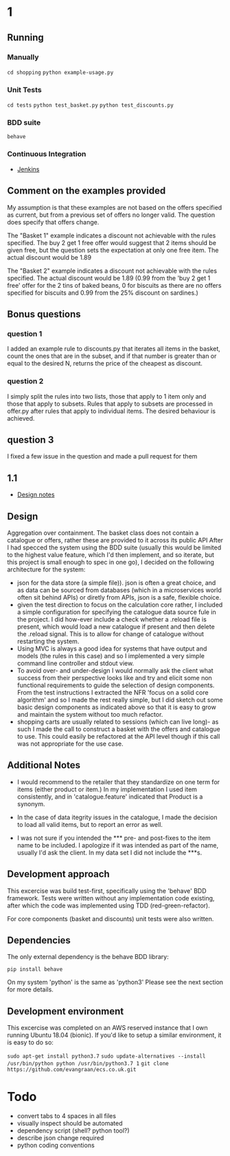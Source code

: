 # 1

## Running

### Manually

`cd shopping`
`python example-usage.py`

### Unit Tests

`cd tests`
`python test_basket.py`
`python test_discounts.py`

### BDD suite

`behave`

### Continuous Integration

* [Jenkins](jenkins.md)


## Comment on the examples provided

My assumption is that these examples are not based on the offers specified as current, but from a previous set of offers no longer valid. The question does specify that offers change.

The "Basket 1" example indicates a discount not achievable with the rules specified. The buy 2 get 1 free offer would suggest that 2 items should be given free, but the question sets the expectation at only one free item. The actual discount would be 1.89

The "Basket 2" example indicates a discount not achievable with the rules specified. The actual discount would be 1.89 (0.99 from the 'buy 2 get 1 free' offer for the 2 tins of baked beans, 0 for biscuits as there are no offers specified for biscuits and 0.99 from the 25% discount on sardines.)

## Bonus questions

### question 1
I added an example rule to discounts.py that iterates all items in the basket, count the ones that are in the subset, and if that number is greater than or equal to the desired N, returns the price of the cheapest as discount.

### question 2
I simply split the rules into two lists, those that apply to 1 item only and those that apply to subsets. Rules that apply to subsets are processed in offer.py after rules that apply to individual items. The desired behaviour is achieved.

## question 3
I fixed a few issue in the question and made a pull request for them

## 1.1

* [Design notes](design.md)

## Design
Aggregation over containment. The basket class does not contain a catalogue or offers, rather these are provided to it across its public API
After I had specced the system using the BDD suite (usually this would be limited to the highest value feature, which I'd then implement, and so iterate, but this project is small enough to spec in one go), I decided on the following architecture for the system:

- json for the data store (a simple file)). json is often a great choice, and as data can be sourced from databases (which in a microservices world often sit behind APIs) or diretly from APIs, json is a safe, flexible choice.
- given the test direction to focus on the calculation core rather, I included a simple configuration for specifying the catalogue data source fule in the project. I did how-ever include a check whether a .reload file is present, which would load a new catalogue if present and then delete the .reload signal. This is to allow for change of catalogue without restarting the system.
- Using MVC is always a good idea for systems that have output and models (the rules in this case) and so I implemented a very simple command line controller and stdout view.
- To avoid over- and under-design I would normally ask the client what success from their perspective looks like and try and elicit some non functional requirements to guide the selection of design components. From the test instructions I extracted the NFR 'focus on a solid core algorithm' and so I made the rest really simple, but I did sketch out some basic design components as indicated above so that it is easy to grow and maintain the system without too much refactor.
- shopping carts are usually related to sessions (which can live long)- as such I made the call to construct a basket with the offers and catalogue to use. This could easily be refactored at the API level though if this call was not appropriate for the use case.

## Additional Notes

* I would recommend to the retailer that they standardize on one term for items (either product or item.) In my implementation I used item consistently, and in 'catalogue.feature' indicated that Product is a synonym.

* In the case of data itegrity issues in the catalogue, I made the decision to load all valid items, but to report an error as well.

* I was not sure if you intended the *** pre- and post-fixes to the item name to be included. I apologize if it was intended as part of the name, usually I'd ask the client. In my data set I did not include the ***s.

## Development approach

This excercise was build test-first, specifically using the 'behave' BDD framework. Tests were written without any implementation code existing, after which the code was implemented using TDD (red-green-refactor).

For core components (basket and discounts) unit tests were also written.

## Dependencies

The only external dependency is the behave BDD library:

`pip install behave`

On my system 'python' is the same as 'python3' Please see the next section for more details.

## Development environment

This excercise was completed on an AWS reserved instance that I own running Ubuntu 18.04 (bionic). If you'd like to setup a similar environment, it is easy to do so:

`sudo apt-get install python3.7`
`sudo update-alternatives --install /usr/bin/python python /usr/bin/python3.7 1`
`git clone https://github.com/evangraan/ecs.co.uk.git`

# Todo

- convert tabs to 4 spaces in all files
- visually inspect should be automated
- dependency script (shell? python tool?)
- describe json change required
- python coding conventions
